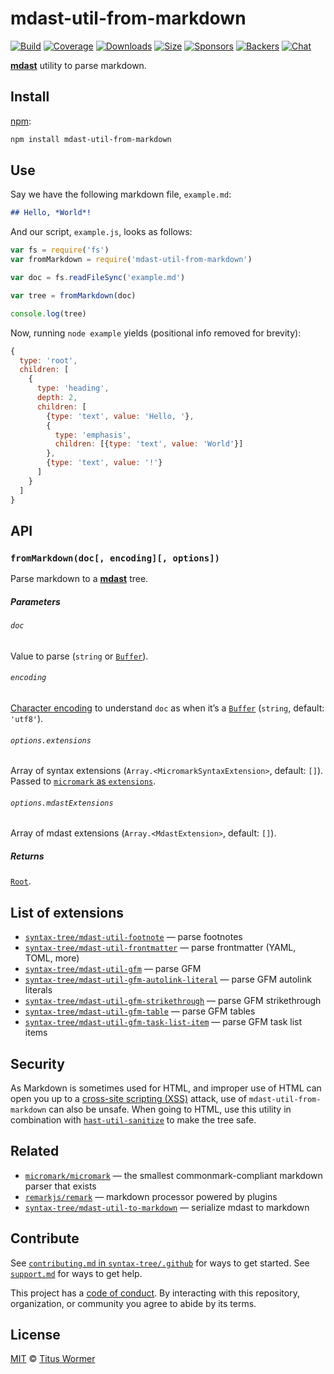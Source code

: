# mdast-util-from-markdown

[![Build][build-badge]][build]
[![Coverage][coverage-badge]][coverage]
[![Downloads][downloads-badge]][downloads]
[![Size][size-badge]][size]
[![Sponsors][sponsors-badge]][collective]
[![Backers][backers-badge]][collective]
[![Chat][chat-badge]][chat]

**[mdast][]** utility to parse markdown.

## Install

[npm][]:

```sh
npm install mdast-util-from-markdown
```

## Use

Say we have the following markdown file, `example.md`:

```markdown
## Hello, *World*!
```

And our script, `example.js`, looks as follows:

```js
var fs = require('fs')
var fromMarkdown = require('mdast-util-from-markdown')

var doc = fs.readFileSync('example.md')

var tree = fromMarkdown(doc)

console.log(tree)
```

Now, running `node example` yields (positional info removed for brevity):

```js
{
  type: 'root',
  children: [
    {
      type: 'heading',
      depth: 2,
      children: [
        {type: 'text', value: 'Hello, '},
        {
          type: 'emphasis',
          children: [{type: 'text', value: 'World'}]
        },
        {type: 'text', value: '!'}
      ]
    }
  ]
}
```

## API

### `fromMarkdown(doc[, encoding][, options])`

Parse markdown to a **[mdast][]** tree.

##### Parameters

###### `doc`

Value to parse (`string` or [`Buffer`][buffer]).

###### `encoding`

[Character encoding][encoding] to understand `doc` as when it’s a
[`Buffer`][buffer] (`string`, default: `'utf8'`).

###### `options.extensions`

Array of syntax extensions (`Array.<MicromarkSyntaxExtension>`, default: `[]`).
Passed to [`micromark` as `extensions`][micromark-extensions].

###### `options.mdastExtensions`

Array of mdast extensions (`Array.<MdastExtension>`, default: `[]`).

##### Returns

[`Root`][root].

## List of extensions

*   [`syntax-tree/mdast-util-footnote`](https://github.com/syntax-tree/mdast-util-footnote)
    — parse footnotes
*   [`syntax-tree/mdast-util-frontmatter`](https://github.com/syntax-tree/mdast-util-frontmatter)
    — parse frontmatter (YAML, TOML, more)
*   [`syntax-tree/mdast-util-gfm`](https://github.com/syntax-tree/mdast-util-gfm)
    — parse GFM
*   [`syntax-tree/mdast-util-gfm-autolink-literal`](https://github.com/syntax-tree/mdast-util-gfm-autolink-literal)
    — parse GFM autolink literals
*   [`syntax-tree/mdast-util-gfm-strikethrough`](https://github.com/syntax-tree/mdast-util-gfm-strikethrough)
    — parse GFM strikethrough
*   [`syntax-tree/mdast-util-gfm-table`](https://github.com/syntax-tree/mdast-util-gfm-table)
    — parse GFM tables
*   [`syntax-tree/mdast-util-gfm-task-list-item`](https://github.com/syntax-tree/mdast-util-gfm-task-list-item)
    — parse GFM task list items

## Security

As Markdown is sometimes used for HTML, and improper use of HTML can open you up
to a [cross-site scripting (XSS)][xss] attack, use of `mdast-util-from-markdown`
can also be unsafe.
When going to HTML, use this utility in combination with
[`hast-util-sanitize`][sanitize] to make the tree safe.

## Related

*   [`micromark/micromark`](https://github.com/micromark/micromark)
    — the smallest commonmark-compliant markdown parser that exists
*   [`remarkjs/remark`](https://github.com/remarkjs/remark)
    — markdown processor powered by plugins
*   [`syntax-tree/mdast-util-to-markdown`](https://github.com/syntax-tree/mdast-util-to-markdown)
    — serialize mdast to markdown

## Contribute

See [`contributing.md` in `syntax-tree/.github`][contributing] for ways to get
started.
See [`support.md`][support] for ways to get help.

This project has a [code of conduct][coc].
By interacting with this repository, organization, or community you agree to
abide by its terms.

## License

[MIT][license] © [Titus Wormer][author]

<!-- Definitions -->

[build-badge]: https://img.shields.io/travis/syntax-tree/mdast-util-from-markdown.svg

[build]: https://travis-ci.org/syntax-tree/mdast-util-from-markdown

[coverage-badge]: https://img.shields.io/codecov/c/github/syntax-tree/mdast-util-from-markdown.svg

[coverage]: https://codecov.io/github/syntax-tree/mdast-util-from-markdown

[downloads-badge]: https://img.shields.io/npm/dm/mdast-util-from-markdown.svg

[downloads]: https://www.npmjs.com/package/mdast-util-from-markdown

[size-badge]: https://img.shields.io/bundlephobia/minzip/mdast-util-from-markdown.svg

[size]: https://bundlephobia.com/result?p=mdast-util-from-markdown

[sponsors-badge]: https://opencollective.com/unified/sponsors/badge.svg

[backers-badge]: https://opencollective.com/unified/backers/badge.svg

[collective]: https://opencollective.com/unified

[chat-badge]: https://img.shields.io/badge/chat-discussions-success.svg

[chat]: https://github.com/syntax-tree/unist/discussions

[npm]: https://docs.npmjs.com/cli/install

[license]: license

[author]: https://wooorm.com

[contributing]: https://github.com/syntax-tree/.github/blob/HEAD/contributing.md

[support]: https://github.com/syntax-tree/.github/blob/HEAD/support.md

[coc]: https://github.com/syntax-tree/.github/blob/HEAD/code-of-conduct.md

[mdast]: https://github.com/syntax-tree/mdast

[root]: https://github.com/syntax-tree/mdast#root

[encoding]: https://nodejs.org/api/buffer.html#buffer_buffers_and_character_encodings

[buffer]: https://nodejs.org/api/buffer.html

[xss]: https://en.wikipedia.org/wiki/Cross-site_scripting

[sanitize]: https://github.com/syntax-tree/hast-util-sanitize

[micromark-extensions]: https://github.com/micromark/micromark#optionsextensions
